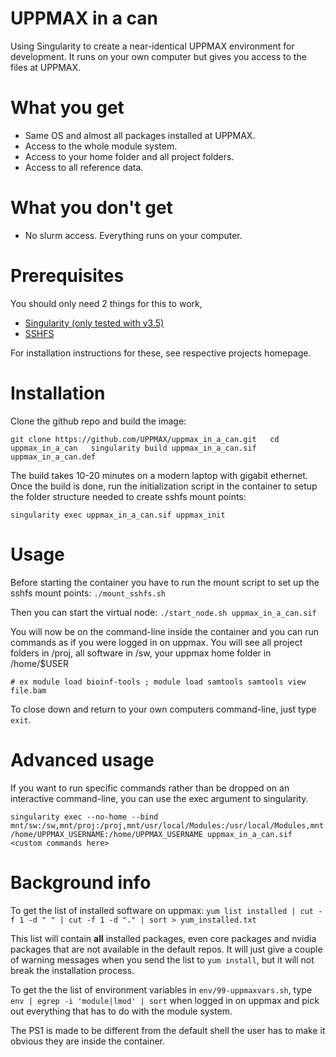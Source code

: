 # UPPMAX in a can
Using Singularity to create a near-identical UPPMAX environment for development. It runs on your own computer but gives you access to the files at UPPMAX.

# What you get
* Same OS and almost all packages installed at UPPMAX.
* Access to the whole module system.
* Access to your home folder and all project folders.
* Access to all reference data.

# What you don't get
* No slurm access. Everything runs on your computer.


# Prerequisites
You should only need 2 things for this to work,

* [Singularity (only tested with v3.5)](https://sylabs.io/guides/3.5/user-guide/quick_start.html)
* [SSHFS](https://github.com/libfuse/sshfs)

For installation instructions for these, see respective projects homepage.

# Installation
Clone the github repo and build the image:

`git clone https://github.com/UPPMAX/uppmax_in_a_can.git  
cd uppmax_in_a_can  
singularity build uppmax_in_a_can.sif uppmax_in_a_can.def`  

The build takes 10-20 minutes on a modern laptop with gigabit ethernet. Once the build is done, run the initialization script in the container to setup the folder structure needed to create sshfs mount points:

`singularity exec uppmax_in_a_can.sif uppmax_init`

# Usage

Before starting the container you have to run the mount script to set up the sshfs mount points:
`./mount_sshfs.sh`

Then you can start the virtual node:
`./start_node.sh uppmax_in_a_can.sif`

You will now be on the command-line inside the container and you can run commands as if you were logged in on uppmax. You will see all project folders in /proj, all software in /sw, your uppmax home folder in /home/$USER

`# ex
module load bioinf-tools ; module load samtools
samtools view file.bam`

To close down and return to your own computers command-line, just type `exit`.

# Advanced usage

If you want to run specific commands rather than be dropped on an interactive command-line, you can use the exec argument to singularity.

`singularity exec --no-home --bind mnt/sw:/sw,mnt/proj:/proj,mnt/usr/local/Modules:/usr/local/Modules,mnt/home/UPPMAX_USERNAME:/home/UPPMAX_USERNAME uppmax_in_a_can.sif <custom commands here>`


# Background info

To get the list of installed software on uppmax:
`yum list installed | cut -f 1 -d " " | cut -f 1 -d "." | sort > yum_installed.txt`

This list will contain **all** installed packages, even core packages and nvidia packages that are not available in the default repos. It will just give a couple of warning messages when you send the list to `yum install`, but it will not break the installation process.

To get the the list of environment variables in `env/99-uppmaxvars.sh`, type `env | egrep -i 'module|lmod' | sort` when logged in on uppmax and pick out everything that has to do with the module system.

The PS1 is made to be different from the default shell the user has to make it obvious they are inside the container.

